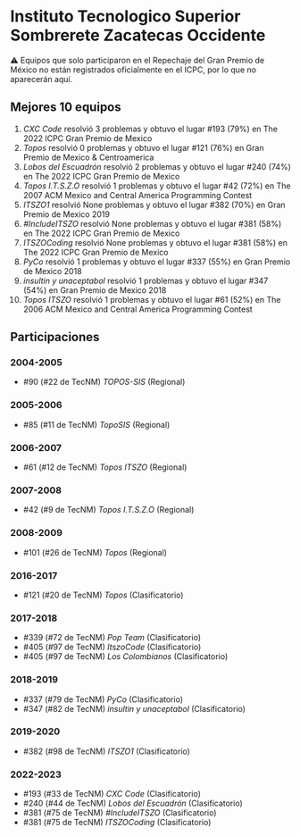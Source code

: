 # Instituto Tecnologico Superior Sombrerete Zacatecas Occidente

:warning: Equipos que solo participaron en el Repechaje del Gran Premio de México no están registrados oficialmente en el ICPC, por lo que no aparecerán aquí.

## Mejores 10 equipos

1. _CXC Code_ resolvió 3 problemas y obtuvo el lugar #193 (79%) en The 2022 ICPC Gran Premio de Mexico
1. _Topos_ resolvió 0 problemas y obtuvo el lugar #121 (76%) en Gran Premio de Mexico & Centroamerica
1. _Lobos del Escuadrón_ resolvió 2 problemas y obtuvo el lugar #240 (74%) en The 2022 ICPC Gran Premio de Mexico
1. _Topos I.T.S.Z.O_ resolvió 1 problemas y obtuvo el lugar #42 (72%) en The 2007 ACM Mexico and Central America Programming Contest
1. _ITSZO1_ resolvió None problemas y obtuvo el lugar #382 (70%) en Gran Premio de Mexico 2019
1. _#IncludeITSZO_ resolvió None problemas y obtuvo el lugar #381 (58%) en The 2022 ICPC Gran Premio de Mexico
1. _ITSZOCoding_ resolvió None problemas y obtuvo el lugar #381 (58%) en The 2022 ICPC Gran Premio de Mexico
1. _PyCo_ resolvió 1 problemas y obtuvo el lugar #337 (55%) en Gran Premio de Mexico 2018
1. _insultin y unaceptabol_ resolvió 1 problemas y obtuvo el lugar #347 (54%) en Gran Premio de Mexico 2018
1. _Topos ITSZO_ resolvió 1 problemas y obtuvo el lugar #61 (52%) en The 2006 ACM Mexico and Central America Programming Contest

## Participaciones

### 2004-2005

- #90 (#22 de TecNM) _TOPOS-SIS_ (Regional)

### 2005-2006

- #85 (#11 de TecNM) _TopoSIS_ (Regional)

### 2006-2007

- #61 (#12 de TecNM) _Topos ITSZO_ (Regional)

### 2007-2008

- #42 (#9 de TecNM) _Topos I.T.S.Z.O_ (Regional)

### 2008-2009

- #101 (#26 de TecNM) _Topos_ (Regional)

### 2016-2017

- #121 (#20 de TecNM) _Topos_ (Clasificatorio)

### 2017-2018

- #339 (#72 de TecNM) _Pop Team_ (Clasificatorio)
- #405 (#97 de TecNM) _ItszoCode_ (Clasificatorio)
- #405 (#97 de TecNM) _Los Colombianos_ (Clasificatorio)

### 2018-2019

- #337 (#79 de TecNM) _PyCo_ (Clasificatorio)
- #347 (#82 de TecNM) _insultin y unaceptabol_ (Clasificatorio)

### 2019-2020

- #382 (#98 de TecNM) _ITSZO1_ (Clasificatorio)

### 2022-2023

- #193 (#33 de TecNM) _CXC Code_ (Clasificatorio)
- #240 (#44 de TecNM) _Lobos del Escuadrón_ (Clasificatorio)
- #381 (#75 de TecNM) _#IncludeITSZO_ (Clasificatorio)
- #381 (#75 de TecNM) _ITSZOCoding_ (Clasificatorio)



